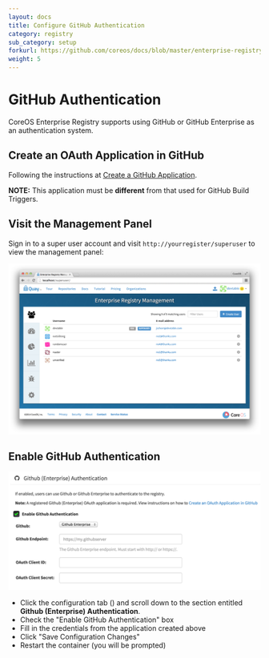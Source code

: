```yaml
---
layout: docs
title: Configure GitHub Authentication
category: registry
sub_category: setup
forkurl: https://github.com/coreos/docs/blob/master/enterprise-registry/github-auth/index.md
weight: 5
---
```


# GitHub Authentication

CoreOS Enterprise Registry supports using GitHub or GitHub Enterprise as an authentication system.

## Create an OAuth Application in GitHub

Following the instructions at <a href="{{site.url}}/docs/enterprise-registry/github-app/">Create a GitHub Application</a>.

**NOTE:** This application must be **different** from that used for GitHub Build Triggers.

## Visit the Management Panel

Sign in to a super user account and visit `http://yourregister/superuser` to view the management panel:

<img src="../build-support/superuser.png" class="img-center" alt="Enterprise Registry Management Panel"/>

## Enable GitHub Authentication

<img src="enable-auth.png" class="img-center" alt="Enable GitHub Authentication"/>

- Click the configuration tab (<span class="fa fa-gear"></span>) and scroll down to the section entitled <strong> Github (Enterprise) Authentication</strong>.
- Check the "Enable GitHub Authentication" box
- Fill in the credentials from the application created above
- Click "Save Configuration Changes"
- Restart the container (you will be prompted)
